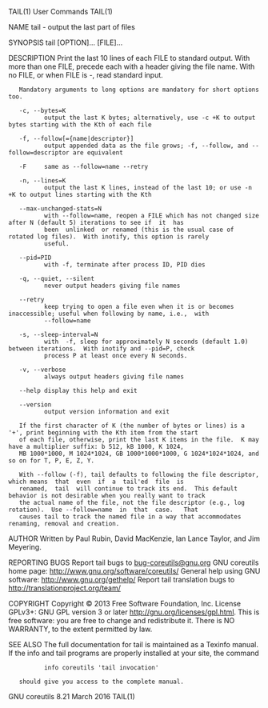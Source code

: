 TAIL(1)                                                 User Commands                                                TAIL(1)



NAME
       tail - output the last part of files

SYNOPSIS
       tail [OPTION]... [FILE]...

DESCRIPTION
       Print  the last 10 lines of each FILE to standard output.  With more than one FILE, precede each with a header giving
       the file name.  With no FILE, or when FILE is -, read standard input.

       Mandatory arguments to long options are mandatory for short options too.

       -c, --bytes=K
              output the last K bytes; alternatively, use -c +K to output bytes starting with the Kth of each file

       -f, --follow[={name|descriptor}]
              output appended data as the file grows; -f, --follow, and --follow=descriptor are equivalent

       -F     same as --follow=name --retry

       -n, --lines=K
              output the last K lines, instead of the last 10; or use -n +K to output lines starting with the Kth

       --max-unchanged-stats=N
              with --follow=name, reopen a FILE which has not changed size after N (default 5) iterations to see if  it  has
              been  unlinked  or renamed (this is the usual case of rotated log files).  With inotify, this option is rarely
              useful.

       --pid=PID
              with -f, terminate after process ID, PID dies

       -q, --quiet, --silent
              never output headers giving file names

       --retry
              keep trying to open a file even when it is or becomes inaccessible; useful when following by name, i.e.,  with
              --follow=name

       -s, --sleep-interval=N
              with  -f, sleep for approximately N seconds (default 1.0) between iterations.  With inotify and --pid=P, check
              process P at least once every N seconds.

       -v, --verbose
              always output headers giving file names

       --help display this help and exit

       --version
              output version information and exit

       If the first character of K (the number of bytes or lines) is a '+', print beginning with the Kth item from the start
       of each file, otherwise, print the last K items in the file.  K may have a multiplier suffix: b 512, kB 1000, K 1024,
       MB 1000*1000, M 1024*1024, GB 1000*1000*1000, G 1024*1024*1024, and so on for T, P, E, Z, Y.

       With --follow (-f), tail defaults to following the file descriptor, which means  that  even  if  a  tail'ed  file  is
       renamed,  tail  will continue to track its end.  This default behavior is not desirable when you really want to track
       the actual name of the file, not the file descriptor (e.g., log rotation).  Use --follow=name  in  that  case.   That
       causes tail to track the named file in a way that accommodates renaming, removal and creation.

AUTHOR
       Written by Paul Rubin, David MacKenzie, Ian Lance Taylor, and Jim Meyering.

REPORTING BUGS
       Report tail bugs to bug-coreutils@gnu.org
       GNU coreutils home page: <http://www.gnu.org/software/coreutils/>
       General help using GNU software: <http://www.gnu.org/gethelp/>
       Report tail translation bugs to <http://translationproject.org/team/>

COPYRIGHT
       Copyright   ©   2013   Free   Software   Foundation,   Inc.    License   GPLv3+:   GNU   GPL   version   3  or  later
       <http://gnu.org/licenses/gpl.html>.
       This is free software: you are free to change and redistribute it.  There is NO WARRANTY, to the extent permitted  by
       law.

SEE ALSO
       The  full  documentation  for  tail  is  maintained  as a Texinfo manual.  If the info and tail programs are properly
       installed at your site, the command

              info coreutils 'tail invocation'

       should give you access to the complete manual.



GNU coreutils 8.21                                       March 2016                                                  TAIL(1)
